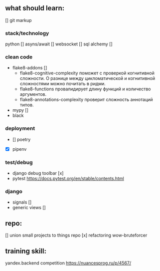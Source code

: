 ## what should learn:

[] git markup

### stack/technology
python []
asyns/await [] 
websocket []
sql alchemy [] 

### clean code
- flake8-addons []
  - flake8-cognitive-complexity поможет с проверкой когнитивной сложности. О разнице между цикломатической и когнитивной сложностями можно почитать в ридми.
  - flake8-functions провалидирует длину функций и количество аргументов.
  - flake8-annotations-complexity проверит сложность аннотаций типов.
- mypy []
- black

### deployment
- [] poetry 
- [x] pipenv 

### test/debug
- django debug toolbar [x]
- pytest https://docs.pytest.org/en/stable/contents.html 

### django
- signals []
- generic views []

## repo:
[] union small projects to things repo
[x] refactoring wow-bruteforcer


## training skill:
yandex.backend competition
https://nuancesprog.ru/p/4567/
